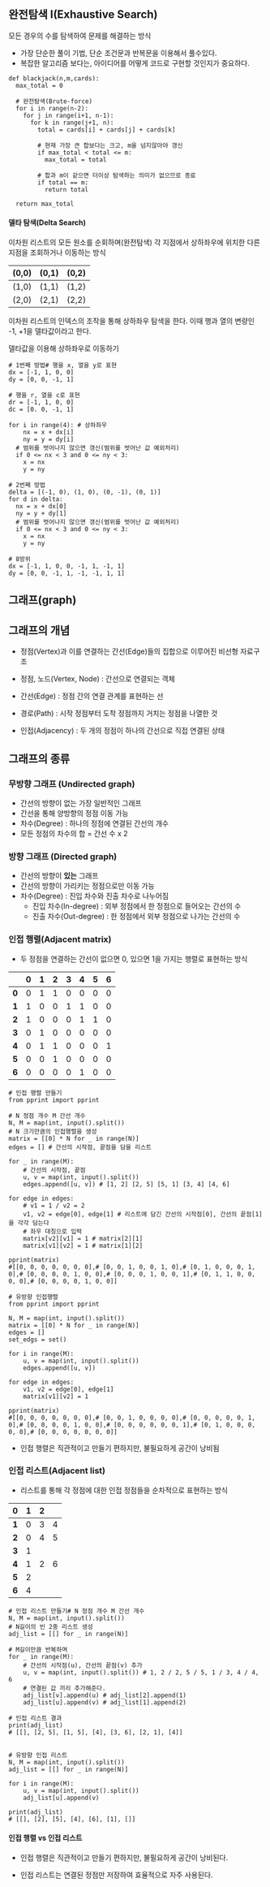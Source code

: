 ## 완전탐색 I(Exhaustive Search)

모든 경우의 수를 탐색하여 문제를 해결하는 방식

- 가장 단순한 풀이 기법, 단순 조건문과 반복문을 이용해서 풀수있다.
- 복잡한 알고리즘 보다는, 아이디어를 어떻게 코드로 구현할 것인지가 중요하다.

```
def blackjack(n,m,cards):
  max_total = 0

  # 완전탐색(Brute-force)
  for i in range(n-2):
    for j in range(i+1, n-1):
      for k in range(j+1, n):
        total = cards[i] + cards[j] + cards[k]

        # 현재 가장 큰 합보다는 크고, m을 넘지않아야 갱신
        if max_total < total <= m:
          max_total = total

        # 합과 m이 같으면 더이상 탐색하는 의미가 없으므로 종료
        if total == m:
          return total

  return max_total
```

#### 델타 탐색(Delta Search)

이차원 리스트의 모든 원소를 순회하며(완전탐색) 각 지점에서 상하좌우에 위치한 다른 지점을 조회하거나 이동하는 방식

| (0,0) | (0,1) | (0,2) |
| ----- | ----- | ----- |
| (1,0) | (1,1) | (1,2) |
| (2,0) | (2,1) | (2,2) |

이차원 리스트의 인덱스의 조작을 통해 상하좌우 탐색을 한다. 이때 행과 열의 변량인 -1, +1을 델타값이라고 한다.

델타값을 이용해 상하좌우로 이동하기

```
# 1번째 방법# 행을 x, 열을 y로 표현
dx = [-1, 1, 0, 0]
dy = [0, 0, -1, 1]

# 행을 r, 열을 c로 표현
dr = [-1, 1, 0, 0]
dc = [0. 0, -1, 1]

for i in range(4): # 상하좌우
    nx = x + dx[i]
    ny = y = dy[i]
  # 범위를 벗어나지 않으면 갱신(범위를 벗어난 값 예외처리)
  if 0 <= nx < 3 and 0 <= ny < 3:
    x = nx
    y = ny

# 2번째 방법
delta = [(-1, 0), (1, 0), (0, -1), (0, 1)]
for d in delta:
  nx = x + dx[0]
  ny = y + dy[1]
  # 범위를 벗어나지 않으면 갱신(범위를 벗어난 값 예외처리)
  if 0 <= nx < 3 and 0 <= ny < 3:
    x = nx
    y = ny

# 8방위
dx = [-1, 1, 0, 0, -1, 1, -1, 1]
dy = [0, 0, -1, 1, -1, -1, 1, 1]
```

## 그래프(graph)

## 그래프의 개념

- 정점(Vertex)과 이를 연결하는 간선(Edge)들의 집합으로 이루어진 비선형 자료구조

- 정점, 노드(Vertex, Node) : 간선으로 연결되는 객체
- 간선(Edge) : 정점 간의 연결 관계를 표현하는 선
- 경로(Path) : 시작 정점부터 도착 정점까지 거치는 정점을 나열한 것
- 인접(Adjacency) : 두 개의 정점이 하나의 간선으로 직접 연결된 상태

## 그래프의 종류

### 무방향 그래프 (Undirected graph)

- 간선의 방향이 없는 가장 일반적인 그래프
- 간선을 통해 양방향의 정점 이동 가능
- 차수(Degree) : 하나의 정점에 연결된 간선의 개수
- 모든 정점의 차수의 합 = 간선 수 x 2

### 방향 그래프 (Directed graph)

- 간선의 방향이 **있는** 그래프
- 간선의 방향이 가리키는 정점으로만 이동 가능
- 차수(Degree) : 진입 차수와 진출 차수로 나누어짐
  - 진입 차수(In-degree) : 외부 정점에서 한 정점으로 들어오는 간선의 수
  - 진출 차수(Out-degree) : 한 정점에서 외부 정점으로 나가는 간선의 수

### 인접 행렬(Adjacent matrix)

- 두 정점을 연결하는 간선이 없으면 0, 있으면 1을 가지는 행렬로 표현하는 방식

|       | **0** | **1** | **2** | **3** | **4** | **5** | **6** |
| ----- | ----- | ----- | ----- | ----- | ----- | ----- | ----- |
| **0** | 0     | 1     | 1     | 0     | 0     | 0     | 0     |
| **1** | 1     | 0     | 0     | 1     | 1     | 0     | 0     |
| **2** | 1     | 0     | 0     | 0     | 1     | 1     | 0     |
| **3** | 0     | 1     | 0     | 0     | 0     | 0     | 0     |
| **4** | 0     | 1     | 1     | 0     | 0     | 0     | 1     |
| **5** | 0     | 0     | 1     | 0     | 0     | 0     | 0     |
| **6** | 0     | 0     | 0     | 0     | 1     | 0     | 0     |

```
# 인접 행렬 만들기
from pprint import pprint

# N 정점 개수 M 간선 개수
N, M = map(int, input().split())
# N 크기만큼의 인접행렬을 생성
matrix = [[0] * N for _ in range(N)]
edges = [] # 간선의 시작점, 끝점을 담을 리스트

for _ in range(M):
    # 간선의 시작점, 끝점
    u, v = map(int, input().split())
    edges.append([u, v]) # [1, 2] [2, 5] [5, 1] [3, 4] [4, 6]

for edge in edges:
    # v1 = 1 / v2 = 2
    v1, v2 = edge[0], edge[1] # 리스트에 담긴 간선의 시작점[0], 간선의 끝점[1]을 각각 담는다
    # 좌우 대칭으로 입력
    matrix[v2][v1] = 1 # matrix[2][1]
    matrix[v1][v2] = 1 # matrix[1][2]

pprint(matrix)
#[[0, 0, 0, 0, 0, 0, 0],# [0, 0, 1, 0, 0, 1, 0],# [0, 1, 0, 0, 0, 1, 0],# [0, 0, 0, 0, 1, 0, 0],# [0, 0, 0, 1, 0, 0, 1],# [0, 1, 1, 0, 0, 0, 0],# [0, 0, 0, 0, 1, 0, 0]]

# 유방향 인접행렬
from pprint import pprint

N, M = map(int, input().split())
matrix = [[0] * N for _ in range(N)]
edges = []
set_edgs = set()

for i in range(M):
    u, v = map(int, input().split())
    edges.append([u, v])

for edge in edges:
    v1, v2 = edge[0], edge[1]
    matrix[v1][v2] = 1

pprint(matrix)
#[[0, 0, 0, 0, 0, 0, 0],# [0, 0, 1, 0, 0, 0, 0],# [0, 0, 0, 0, 0, 1, 0],# [0, 0, 0, 0, 1, 0, 0],# [0, 0, 0, 0, 0, 0, 1],# [0, 1, 0, 0, 0, 0, 0],# [0, 0, 0, 0, 0, 0, 0]]
```

- 인접 행렬은 직관적이고 만들기 편하지만, 불필요하게 공간이 낭비됨

### 인접 리스트(Adjacent list)

- 리스트를 통해 각 정점에 대한 인접 정점들을 순차적으로 표현하는 방식

| **0** | 1   | 2   |     |
| ----- | --- | --- | --- |
| **1** | 0   | 3   | 4   |
| **2** | 0   | 4   | 5   |
| **3** | 1   |     |     |
| **4** | 1   | 2   | 6   |
| **5** | 2   |     |     |
| **6** | 4   |     |     |

```
# 인접 리스트 만들기# N 정점 개수 M 간선 개수
N, M = map(int, input().split())
# N길이의 빈 2중 리스트 생성
adj_list = [[] for _ in range(N)]

# M길이만큼 반복하며
for _ in range(M):
    # 간선의 시작점(u), 간선의 끝점(v) 추가
    u, v = map(int, input().split()) # 1, 2 / 2, 5 / 5, 1 / 3, 4 / 4, 6
    # 연결된 값 끼리 추가해준다.
    adj_list[v].append(u) # adj_list[2].append(1)
    adj_list[u].append(v) # adj_list[1].append(2)

# 인접 리스트 결과
print(adj_list)
# [[], [2, 5], [1, 5], [4], [3, 6], [2, 1], [4]]


# 유방향 인접 리스트
N, M = map(int, input().split())
adj_list = [[] for _ in range(N)]

for i in range(M):
    u, v = map(int, input().split())
    adj_list[u].append(v)

print(adj_list)
# [[], [2], [5], [4], [6], [1], []]
```

#### 인접 행렬 vs 인접 리스트

- 인접 행렬은 직관적이고 만들기 편하지만, 불필요하게 공간이 낭비된다.

- 인접 리스트는 연결된 정점만 저장하여 효율적으로 자주 사용된다.
